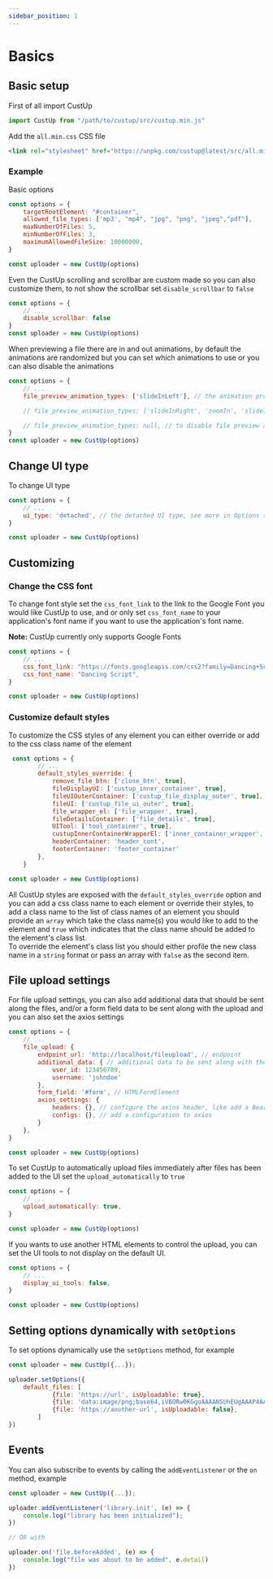 ```yaml
---
sidebar_position: 1
---
```


# Basics

## Basic setup

First of all import CustUp

```js
import CustUp from "/path/to/custup/src/custup.min.js"
```

Add the `all.min.css` CSS file

```html
<link rel="stylesheet" href="https://unpkg.com/custup@latest/src/all.min.css">
```

### Example

Basic options

```js
const options = {
    targetRootElement: "#container",
    allowed_file_types: ['mp3', "mp4", "jpg", "png", "jpeg","pdf"],
    maxNumberOfFiles: 5,
    minNumberOfFiles: 3,
    maximumAllowedFileSize: 10000000,
}

const uploader = new CustUp(options)
```

Even the CustUp scrolling and scrollbar are custom made so you can also customize them, to not show the scrollbar set `disable_scrollbar` to `false`

```js
const options = {
    // ...
    disable_scrollbar: false
}
const uploader = new CustUp(options)
```

When previewing a file there are in and out animations, by default the animations are randomized but you can set which animations to use or you can also disable the animations

```js
const options = {
    // ...
    file_preview_animation_types: ['slideInLeft'], // the animation previewer will only use `slideInLeft` animation type

    // file_preview_animation_types: ['slideInRight', 'zoomIn', 'slideInLeft'], // this will randomly choose between the array of the animations when displaying files

    // file_preview_animation_types: null, // to disable file preview animation set it to null
}
const uploader = new CustUp(options)
```

## Change UI type

To change UI type

```js
const options = {
    // ...
    ui_type: 'detached', // the detached UI type, see more in Options sections below
}

const uploader = new CustUp(options)
```

## Customizing

### Change the CSS font

To change font style set the `css_font_link` to the link to the Google Font you would like CustUp to use, and or only set `css_font_name` to your application's font name if you want to use the application's font name.

**Note:** CustUp currently only supports Google Fonts

```js
const options = {
    // ...
    css_font_link: "https://fonts.googleapis.com/css2?family=Dancing+Script&display=swap",
    css_font_name: "Dancing Script",
}

const uploader = new CustUp(options)
```

### Customize default styles

To customize the CSS styles of any element you can either override or add to the css class name of the element

```js
 const options = {
        // ...
        default_styles_override: {
            remove_file_btn: ['close_btn', true],
            fileDisplayUI: ['custup_inner_container', true],
            fileUIOuterContainer: ['custup_file_display_outer', true],
            fileUI: ['custup_file_ui_outer', true],
            file_wrapper_el: ['file_wrapper', true],
            fileDetailsContainer: ['file_details', true],
            UITool: ['tool_container', true],
            custupInnerContainerWrapperEl: ['inner_container_wrapper', true],
            headerContainer: 'header_cont',
            footerContainer: 'footer_container'
        },
    }

const uploader = new CustUp(options)
```

All CustUp styles are exposed with the `default_styles_override` option and you can add a css class name to each element or override their styles, to add a class name to the list of class names of an element you should provide an `array` which take the class name(s) you would like to add to the element and `true` which indicates that the class name should be added to the element's class list.  
To override the element's class list you should either profile the new class name in a `string` format or pass an array with `false` as the second item.

## File upload settings

For file upload settings, you can also add additional data that should be sent along the files, and/or a form field data to be sent along with the upload and you can also set the axios settings

```js
const options = {
    // ...
    file_upload: {
        endpoint_url: 'http://localhost/fileupload', // endpoint
        additional_data: { // additional data to be sent along with the 
            user_id: 123456789,
            username: 'johndoe'
        },
        form_field: '#form', // HTMLFormElement
        axios_settings: {
            headers: {}, // configure the axios header, like add a Bearer token
            configs: {}, // add a configuration to axios
        }
    },
}

const uploader = new CustUp(options)
```

To set CustUp to automatically upload files immediately after files has been added to the UI set the `upload_automatically` to `true`

```js
const options = {
    // ...
    upload_automatically: true,
}

const uploader = new CustUp(options)
```

If you wants to use another HTML elements to control the upload, you can set the UI tools to not display on the default UI.

```js
const options = {
    // ...
    display_ui_tools: false,
}

const uploader = new CustUp(options)
```

## Setting options dynamically with `setOptions`

To set options dynamically use the  `setOptions` method, for example

```js
const uploader = new CustUp({...});

uploader.setOptions({
    default_files: [
            {file: 'https://url', isUploadable: true},
            {file: 'data:image/png;base64,iVBORw0KGgoAAAANSUhEUgAAAP4AAADG...', isUploadable: false},
            {file: 'https://another-url', isUploadable: false},
        ]
})

```

## Events

You can also subscribe to events by calling the `addEventListener` or the `on` method, example

```js
const uploader = new CustUp({...});

uploader.addEventListener('library.init', (e) => {
    console.log("library has been initialized");
})

// OR with

uploader.on('file.beforeAdded', (e) => {
    console.log("file was about to be added", e.detail)
})

```
